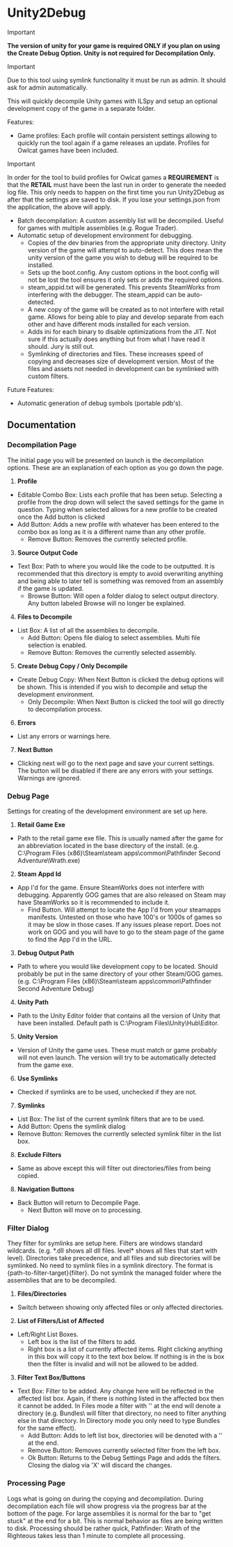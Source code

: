 
#  Unity2Debug

> [!IMPORTANT]
> **The version of unity for your game is required ONLY if you plan on using the Create Debug Option. Unity is not required for Decompilation Only.**

> [!IMPORTANT]
> Due to this tool using symlink functionality it must be run as admin. It should ask for admin automatically.

This will quickly decompile Unity games with ILSpy and setup an optional development copy of the game in a separate folder.

Features:
* Game profiles: Each profile will contain persistent settings allowing to quickly run the tool again if a game releases an update.  Profiles for Owlcat games have been included.
> [!IMPORTANT]
> In order for the tool to build profiles for Owlcat games a **REQUIREMENT** is that the **RETAIL** must have been the last run in order to generate the needed log file. This only needs to happen on the first time you run Unity2Debug as after that the settings are saved to disk. If you lose your settings.json from the application, the above will apply.
* Batch decompilation: A custom assembly list will be decompiled. Useful for games with multiple assemblies (e.g. Rogue Trader).
* Automatic setup of development environment for debugging.
  * Copies of the dev binaries from the appropriate unity directory. Unity version of the game will attempt to auto-detect. This does mean the unity version of the game you wish to debug will be required to be installed.
  * Sets up the boot.config.  Any custom options in the boot.config will not be lost the tool ensures it only sets or adds the required options.
  * steam_appid.txt will be generated. This prevents SteamWorks from interfering with the debugger. The steam_appid can be auto-detected.
  * A new copy of the game will be created as to not interfere with retail game. Allows for being able to play and develop separate from each other and have different mods installed for each version.
  * Adds ini for each binary to disable optimizations from the JIT. Not sure if this actually does anything but from what I have read it should. Jury is still out.
  * Symlinking of directories and files. These increases speed of copying and decreases size of development version. Most of the files and assets not needed in development can be symlinked with custom filters.

Future Features:
* Automatic generation of debug symbols (portable pdb's).

## Documentation

### Decompilation Page

The initial page you will be presented on launch is the decompilation options. These are an explanation of each option as you go down the page.

1. **Profile**
 * Editable Combo Box: Lists each profile that has been setup. Selecting a profile from the drop down will select the saved settings for the game in question. Typing when selected allows for a new profile to be created once the Add button is clicked
 * Add Button: Adds a new profile with whatever has been entered to the combo box as long as it is a different name than any other profile.
    * Remove Button: Removes the currently selected profile.
3. **Source Output Code**
 * Text Box: Path to where you would like the code to be outputted. It is recommended that this directory is empty to avoid overwriting anything and being able to later tell is something was removed from an assembly if the game is updated.
   * Browse Button: Will open a folder dialog to select output directory. Any button labeled Browse will no longer be explained.
4. **Files to Decompile**
 * List Box: A list of all the assemblies to decompile.
   * Add Button: Opens file dialog to select assemblies. Multi file selection is enabled.
   * Remove Button: Removes the currently selected assembly.
5. **Create Debug Copy / Only Decompile**
 * Create Debug Copy: When Next Button is clicked the debug options will be shown. This is intended if you wish to decompile and setup the development environment.
   * Only Decompile: When Next Button is clicked the tool will go directly to decompilation process.
6. **Errors**
 * List any errors or warnings here.
7. **Next Button**
 * Clicking next will go to the next page and save your current settings. The button will be disabled if there are any errors with your settings. Warnings are ignored.

### Debug Page

Settings for creating of the development environment are set up here.

1. **Retail Game Exe**
 * Path to the retail game exe file.  This is usually named after the game for an abbreviation located in the base directory of the install. (e.g. C:\Program Files (x86)\Steam\steam apps\common\Pathfinder Second Adventure\Wrath.exe)
2. **Steam Appd Id**
 * App I'd for the game. Ensure SteamWorks does not interfere with debugging. Apparently GOG games that are also released on Steam may have SteamWorks so it is recommended to include it.
   * Find Button. Will attempt to locate the App I'd from your steamapps manifests. Untested on those who have 100's or 1000s of games so it may be slow in those cases. If any issues please report. Does not work on GOG and you will have to go to the steam page of the game to find the App I'd in the URL.
3. **Debug Output Path**
 * Path to where you would like development copy to be located. Should probably be put in the same directory of your other Steam/GOG games. (e.g. C:\Program Files (x86)\Steam\steam apps\common\Pathfinder Second Adventure Debug)
4. **Unity Path**
 * Path to the Unity Editor folder that contains all the version of Unity that have been installed.  Default path is C:\Program Files\Unity\Hub\Editor.
5. **Unity Version**
 * Version of Unity the game uses. These must match or game probably will not even launch. The version will try to be automatically detected from the game exe.
6. **Use Symlinks**
 * Checked if symlinks are to be used, unchecked if they are not.
7. **Symlinks**
 * List Box: The list of the current symlink filters that are to be used.
 * Add Button: Opens the symlink dialog
 * Remove Button: Removes the currently selected symlink filter in the list box.
8. **Exclude Filters**
 * Same as above except this will filter out directories/files from being copied.  
8. **Navigation Buttons**
 * Back Button will return to Decompile Page.
   * Next Button will move on to processing.
  
### Filter Dialog

They filter for symlinks are setup here. Filters are windows standard wildcards. (e.g. *.dll shows all dll files. level\* shows all files that start with level). Directories take precedence, and all files and sub directories will be symlinked. No need to symlink files in a symlink directory. The format is {path-to-filter-target}\{filter}. Do not symlink the managed folder where the assemblies that are to be decompiled.

1. **Files/Directories**
 * Switch between showing only affected files or only affected directories.
2. **List of Filters/List of Affected**
 * Left/Right List Boxes.
     * Left box is the list of the filters to add.
     * Right box is a list of currently affected items. Right clicking anything in this box will copy it to the text box below. If nothing is in the is box then the filter is invalid and will not be allowed to be added.
3. **Filter Text Box/Buttons**
 * Text Box: Filter to be added. Any change here will be reflected in the affected list box. Again, if there is nothing listed in the affected box then it cannot be added.  In Files mode a filter with '\' at the end will denote a directory (e.g. Bundles\ will filter that directory, no need to filter anything else in that directory.  In Directory mode you only need to type Bundles for the same effect).
   * Add Button: Adds to left list box, directories will be denoted with a '\' at the end.
   * Remove Button: Removes currently selected filter from the left box.
   * Ok Button: Returns to the Debug Settings Page and adds the filters. Closing the dialog via 'X' will discard the changes.

### Processing Page

Logs what is going on during the copying and decompilation. During decompilation each file will show progress via the progress bar at the bottom of the page. For large assemblies it is normal for the bar to "get stuck" at the end for a bit.  This is normal behavior as files are being written to disk.  Processing should be rather quick, Pathfinder: Wrath of the Righteous takes less than 1 minute to complete all processing.
